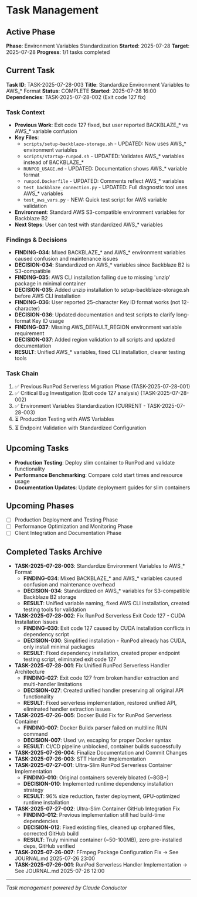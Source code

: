 # Task Management

## Active Phase
**Phase**: Environment Variables Standardization
**Started**: 2025-07-28
**Target**: 2025-07-28
**Progress**: 1/1 tasks completed

## Current Task
**Task ID**: TASK-2025-07-28-003
**Title**: Standardize Environment Variables to AWS_* Format
**Status**: COMPLETE
**Started**: 2025-07-28 16:00
**Dependencies**: TASK-2025-07-28-002 (Exit code 127 fix)

### Task Context
<!-- Critical information needed to resume this task -->
- **Previous Work**: Exit code 127 fixed, but user reported BACKBLAZE_* vs AWS_* variable confusion
- **Key Files**: 
  - `scripts/setup-backblaze-storage.sh` - UPDATED: Now uses AWS_* environment variables
  - `scripts/startup-runpod.sh` - UPDATED: Validates AWS_* variables instead of BACKBLAZE_*
  - `RUNPOD_USAGE.md` - UPDATED: Documentation shows AWS_* variable format
  - `runpod.Dockerfile` - UPDATED: Comments reflect AWS_* variables
  - `test_backblaze_connection.py` - UPDATED: Full diagnostic tool uses AWS_* variables
  - `test_aws_vars.py` - NEW: Quick test script for AWS variable validation
- **Environment**: Standard AWS S3-compatible environment variables for Backblaze B2
- **Next Steps**: User can test with standardized AWS_* variables

### Findings & Decisions
- **FINDING-034**: Mixed BACKBLAZE_* and AWS_* environment variables caused confusion and maintenance issues
- **DECISION-034**: Standardized on AWS_* variables since Backblaze B2 is S3-compatible
- **FINDING-035**: AWS CLI installation failing due to missing 'unzip' package in minimal container
- **DECISION-035**: Added unzip installation to setup-backblaze-storage.sh before AWS CLI installation
- **FINDING-036**: User reported 25-character Key ID format works (not 12-character)
- **DECISION-036**: Updated documentation and test scripts to clarify long-format Key ID usage
- **FINDING-037**: Missing AWS_DEFAULT_REGION environment variable requirement
- **DECISION-037**: Added region validation to all scripts and updated documentation
- **RESULT**: Unified AWS_* variables, fixed CLI installation, clearer testing tools

### Task Chain
1. ✅ Previous RunPod Serverless Migration Phase (TASK-2025-07-28-001)
2. ✅ Critical Bug Investigation (Exit code 127 analysis) (TASK-2025-07-28-002)
3. ✅ Environment Variables Standardization (CURRENT - TASK-2025-07-28-003)
4. ⏳ Production Testing with AWS Variables
5. ⏳ Endpoint Validation with Standardized Configuration

## Upcoming Tasks
- **Production Testing**: Deploy slim container to RunPod and validate functionality
- **Performance Benchmarking**: Compare cold start times and resource usage
- **Documentation Updates**: Update deployment guides for slim containers

## Upcoming Phases
<!-- Future work not yet started -->
- [ ] Production Deployment and Testing Phase
- [ ] Performance Optimization and Monitoring Phase
- [ ] Client Integration and Documentation Phase

## Completed Tasks Archive
<!-- Recent completions for quick reference -->
- **TASK-2025-07-28-003**: Standardize Environment Variables to AWS_* Format  
  - **FINDING-034**: Mixed BACKBLAZE_* and AWS_* variables caused confusion and maintenance overhead
  - **DECISION-034**: Standardized on AWS_* variables for S3-compatible Backblaze B2 storage
  - **RESULT**: Unified variable naming, fixed AWS CLI installation, created testing tools for validation
- **TASK-2025-07-28-002**: Fix RunPod Serverless Exit Code 127 - CUDA Installation Issues
  - **FINDING-030**: Exit code 127 caused by CUDA installation conflicts in dependency script
  - **DECISION-030**: Simplified installation - RunPod already has CUDA, only install minimal packages
  - **RESULT**: Fixed dependency installation, created proper endpoint testing script, eliminated exit code 127
- **TASK-2025-07-28-001**: Fix Unified RunPod Serverless Handler Architecture
  - **FINDING-027**: Exit code 127 from broken handler extraction and multi-handler limitations
  - **DECISION-027**: Created unified handler preserving all original API functionality
  - **RESULT**: Fixed serverless implementation, restored unified API, eliminated handler extraction issues
- **TASK-2025-07-26-005**: Docker Build Fix for RunPod Serverless Container
  - **FINDING-007**: Docker Buildx parser failed on multiline RUN command
  - **DECISION-007**: Used `\n\` escaping for proper Docker syntax
  - **RESULT**: CI/CD pipeline unblocked, container builds successfully
- **TASK-2025-07-26-004**: Finalize Documentation and Commit Changes
- **TASK-2025-07-26-003**: STT Handler Implementation
- **TASK-2025-07-27-001**: Ultra-Slim RunPod Serverless Container Implementation
  - **FINDING-010**: Original containers severely bloated (~8GB+)
  - **DECISION-010**: Implemented runtime dependency installation strategy
  - **RESULT**: 96% size reduction, faster deployment, GPU-optimized runtime installation
- **TASK-2025-07-27-002**: Ultra-Slim Container GitHub Integration Fix
  - **FINDING-012**: Previous implementation still had build-time dependencies
  - **DECISION-012**: Fixed existing files, cleaned up orphaned files, corrected GitHub build
  - **RESULT**: Truly minimal container (~50-100MB), zero pre-installed deps, GitHub verified
- **TASK-2025-07-26-007**: FFmpeg Package Configuration Fix → See JOURNAL.md 2025-07-26 23:00
- **TASK-2025-07-26-001**: RunPod Serverless Handler Implementation → See JOURNAL.md 2025-07-26 12:00

---
*Task management powered by Claude Conductor*
